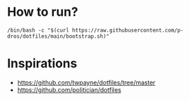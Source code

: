 # How to run?

```shell
/bin/bash -c "$(curl https://raw.githubusercontent.com/p-dros/dotfiles/main/bootstrap.sh)"
```

# Inspirations

- https://github.com/twpayne/dotfiles/tree/master
- https://github.com/politician/dotfiles
